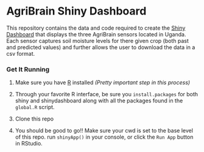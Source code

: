 # AgriBrain Shiny Dashboard

This repository contains the data and code required to create the [Shiny Dashboard](https://rstudio.github.io/shinydashboard/) that displays the three AgriBrain sensors located in Uganda. Each sensor captures soil moisture levels for there given crop (both past and predicted values) and further allows the user to download the data in a csv format. 

### Get It Running
1. Make sure you have [R](https://cran.r-project.org/doc/manuals/r-release/R-admin.html) installed *(Pretty important step in this process)*

2. Through your favorite R interface, be sure you `install.packages` for both shiny and shinydashboard along with all the packages found in the `global.R` script.

3. Clone this repo

4. You should be good to go!! Make sure your cwd is set to the base level of this repo. run `shinyApp()` in your console, or click the `Run App` button in RStudio.


